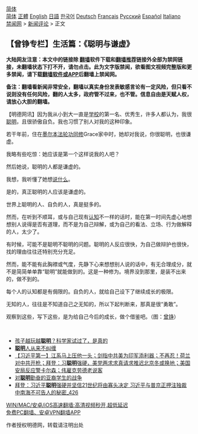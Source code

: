  <!-- 面包屑导航 --> <div class="breadcrumb"><!-- GTranslate: https://gtranslate.io/ -->  <div class="switcher notranslate">  <div class="selected">  <a href="#" onclick="return false;"> 简体</a>  </div>  <div class="option">  <a href="https://www.bannedbook.org" onclick="doGTranslate('zh-CN|zh-CN');jQuery('div.switcher div.selected a').html(jQuery(this).html());return false;" title="简体中文" class="nturl selected"> 简体</a>  <a href="https://www.bannedbook.org/zh-tw/" onclick="doGTranslate('zh-CN|zh-TW');jQuery('div.switcher div.selected a').html(jQuery(this).html());return false;" title="繁體中文" class="nturl"> 正體</a>  <a href="https://www.bannedbook.org/en/" onclick="doGTranslate('zh-CN|en');jQuery('div.switcher div.selected a').html(jQuery(this).html());return false;" title="English" class="nturl"> English</a>  <a href="https://www.bannedbook.org/ja/" onclick="doGTranslate('zh-CN|ja');jQuery('div.switcher div.selected a').html(jQuery(this).html());return false;" title="日本語" class="nturl"> 日語</a>  <a href="https://www.bannedbook.org/ko/" onclick="doGTranslate('zh-CN|ko');jQuery('div.switcher div.selected a').html(jQuery(this).html());return false;" title="한국어" class="nturl"> 한국어</a>  <a href="https://www.bannedbook.org/de/" onclick="doGTranslate('zh-CN|de');jQuery('div.switcher div.selected a').html(jQuery(this).html());return false;" title="Deutsch" class="nturl"> Deutsch</a>  <a href="https://www.bannedbook.org/fr/" onclick="doGTranslate('zh-CN|fr');jQuery('div.switcher div.selected a').html(jQuery(this).html());return false;" title="Français" class="nturl"> Français</a>  <a href="https://www.bannedbook.org/ru/" onclick="doGTranslate('zh-CN|ru');jQuery('div.switcher div.selected a').html(jQuery(this).html());return false;" title="Русский" class="nturl"> Русский</a>  <a href="https://www.bannedbook.org/es/" onclick="doGTranslate('zh-CN|es');jQuery('div.switcher div.selected a').html(jQuery(this).html());return false;" title="Español" class="nturl"> Español</a>  <a href="https://www.bannedbook.org/it/" onclick="doGTranslate('zh-CN|it');jQuery('div.switcher div.selected a').html(jQuery(this).html());return false;" title="Italiano" class="nturl"> Italiano</a>  </div>  </div>      <div class='breadcrumb-sub'><!-- Breadcrumb NavXT 6.3.0 --> <a href="https://www.bannedbook.org/" class="home">禁闻网</a> &gt; <a href="https://www.bannedbook.org/bnews/comments/" class="category">新闻评论</a> &gt; 正文</div></div><h2>【曾铮专栏】生活篇：《聪明与谦虚》</h2> <p class="notice"><b>大陆网友注意：本文中的链接除 <a href="https://github.com/bannedbook/fanqiang" >翻墙</a>软件下载和<a href="https://github.com/killgcd/justmysocks/blob/master/README.md">翻墙推荐</a>链接外全部为禁网链接，未翻墙状态下打不开，请勿点击。此为文字版禁闻，欲看图文视频完整版和更多禁闻，请下载<a href="https://github.com/bannedbook/fanqiang">翻墙软件或APP</a>后翻墙上禁闻网。</p><p>备注：翻墙看新闻非常安全，翻墙以真实身份发表敏感言论有一定风险，但只看不说则没有任何风险，翻的人太多，政府管不过来，也不管。信息自由是天赋人权，请放心大胆的翻墙。</b></p>  <div class="entry"> <p>              <a href="https://i2.wp.com/upload-images-bucket-v64rleca837do.s3.eu-west-1.amazonaws.com/wp-content/uploads/2021/08/01194536/%E8%AC%99%E8%99%9B.jpeg?fit=1500%2C996&#038;ssl=1" data-caption=""></a>                            </p> <p>【明德网讯】因为我从小到大一直是<a href="https://www.bannedbook.org/bnews/tag/%e5%ad%a6%e6%a0%a1/" class="st_tag internal_tag" rel="tag" title="标签 学校 下的日志">学校</a>的第一名、优秀生，许多人都认为，我很<a href="https://www.bannedbook.org/bnews/tag/%E8%81%AA%E6%98%8E/" class="st_tag internal_tag" rel="tag" title="标签 聪明 下的日志">聪明</a>，且很骄傲自负。我也习惯了别人对我的这种印象。</p> <p>若干年前，住在<a href="https://www.bannedbook.org/bnews/tag/%e5%a2%a8%e5%b0%94%e6%9c%ac/" class="st_tag internal_tag" rel="tag" title="标签 墨尔本 下的日志">墨尔本</a><a href="https://www.bannedbook.org/bnews/tag/%e6%b3%95%e8%bd%ae%e5%8a%9f/" class="st_tag internal_tag" rel="tag" title="标签 法轮功 下的日志">法轮功</a><a href="https://www.bannedbook.org/bnews/tag/%e5%90%8c%e4%bf%ae/" class="st_tag internal_tag" rel="tag" title="标签 同修 下的日志">同修</a>Grace家中时，她却对我说，你很聪明，也很谦虚。</p> <p>我略有些吃惊：她应该是第一个这样说我的人吧？</p>  <p>然后她说，聪明的人都是谦虚的。</p> <p>我想，我听懂了她想<a href="https://www.bannedbook.org/bnews/tag/%E8%AF%B4%E4%BB%80%E4%B9%88/" class="st_tag internal_tag" rel="tag" title="标签 说什么 下的日志">说什么</a>。</p> <p>是的，真正聪明的人应该是谦虚的。</p> <p>世界上聪明的人、自负的人，真是挺多的。</p>  <p>然而，在听到不顺耳，或与自己现有<a href="https://www.bannedbook.org/bnews/tag/%E8%AE%A4%E7%9F%A5/" class="st_tag internal_tag" rel="tag" title="标签 认知 下的日志">认知</a>不一样的话时，能在第一时间先虚心地想想别人说得是否有道理，而不是为自己辩解，或为自己的看法、立场、行为做解释的人，太少了。</p> <p>有时候，可能不是聪明不聪明的问题。聪明的人反应很快，为自己做辩护也很快，找的理由往往还特别充分充足。</p> <p>然而，能不能有此胸襟或气度，先静下心来想想别人说的话中，有无合理成分，就不是简简单单靠“聪明”就能做到的。这是一种修为。境界没到那里，是装不出来的，做不到的。</p> <p>每个人的认知都是有侷限的。自负的人，就给自己设下了继续成长的极限。</p>  <p>无知的人，往往是不知道自己之无知的，所以下起判断来，那真是很“勇敢”。</p> <p>观察到这些，写下这些，是为给自己今后的成长，做个借鉴吧。（图：<a href="https://www.bannedbook.org/bnews/tag/%e6%9b%be%e9%93%ae/" class="st_tag internal_tag" rel="tag" title="标签 曾铮 下的日志">曾铮</a>）</p> <p>&nbsp;</p> <ul class='op-related-articles' title='相关阅读'> <li><a href='https://www.bannedbook.org/bnews/lifebaike/20210727/1594949.html' target='_blank'>孩子越玩越<b>聪明</b>？科学家试过了，是真的</a></li> <li><a href='https://www.bannedbook.org/bnews/funmedia/20210725/1593777.html' target='_blank'><b>聪明</b>人从来不纠缠</a></li> <li><a href='https://www.bannedbook.org/bnews/bannedvideo/20210725/1593623.html' target='_blank'>【习近平第一】江系马上压他一头；剑指中共美为印军添利器；不再忍！荷兰对中共开枪；拜登：习<b>聪明</b>强硬，美党两求求真请求推迟北京冬或换地；美国安局反应警卡尔森；伟雇克劳德老说客</a></li> <li><a href='https://www.bannedbook.org/bnews/cnnews/20210723/1592862.html' target='_blank'>对<b>聪明</b>勤奋的亚裔学生的战争</a></li> <li><a href='https://www.bannedbook.org/bnews/comments/20210723/1592624.html' target='_blank'>拜登：习近平<b>聪明</b>强硬并坚信21世纪将由寡头决定 习近平与普京正押注独裁 中南海不可告人的秘密_426</a></li> </ul> <p class="texttj"> <a href="https://github.com/bannedbook/fanqiang/wiki/V2ray%E6%9C%BA%E5%9C%BA" target="_blank">WIN/MAC/安卓/iOS高速翻墙:高清视频秒开,超低延迟</a><br/> <a href="https://github.com/bannedbook/fanqiang/wiki/%E7%A6%81%E9%97%BB%E7%BD%91%E5%AE%89%E5%8D%93%E7%BF%BB%E5%A2%99%E6%96%B0%E9%97%BBAPP" target="_blank">免费PC翻墙、安卓VPN翻墙APP</a></p> <p>作者授权明德网，转载请注明出处</p><a name='sharetosocial'></a>  <div style="margin-bottom:5px;padding-bottom:5px;clear:both"> <div id="archive-pix-1" class="banner-ads"> <!-- AuctionX Display platform tag START --> <div id="26318x728x90x621x_ADSLOT2" clicktrack="%%CLICK_URL_ESC%%"></div> <!-- AuctionX Display platform tag END --> </div> <div id="archive-pix-2" class="banner-ads"> <!-- AuctionX Display platform tag START --> <div id="26315x300x250x621x_ADSLOT2" clicktrack="%%CLICK_URL_ESC%%"></div> <!-- AuctionX Display platform tag END --> </div> </div>  <div id="archive-pix-1" class="banner-ads"> <!-- AuctionX Display platform tag START --> <div id="26318x728x90x621x_ADSLOT3" clicktrack="%%CLICK_URL_ESC%%"></div> <!-- AuctionX Display platform tag END --> </div> </div><!--END ENTRY--> 